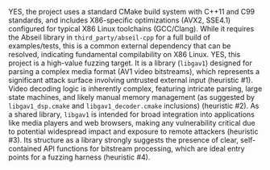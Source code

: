 YES, the project uses a standard CMake build system with C++11 and C99 standards, and includes X86-specific optimizations (AVX2, SSE4.1) configured for typical X86 Linux toolchains (GCC/Clang). While it requires the Abseil library in `third_party/abseil-cpp` for a full build of examples/tests, this is a common external dependency that can be resolved, indicating fundamental compilability on X86 Linux.
YES, this project is a high-value fuzzing target. It is a library (`libgav1`) designed for parsing a complex media format (AV1 video bitstreams), which represents a significant attack surface involving untrusted external input (heuristic #1). Video decoding logic is inherently complex, featuring intricate parsing, large state machines, and likely manual memory management (as suggested by `libgav1_dsp.cmake` and `libgav1_decoder.cmake` inclusions) (heuristic #2). As a shared library, `libgav1` is intended for broad integration into applications like media players and web browsers, making any vulnerability critical due to potential widespread impact and exposure to remote attackers (heuristic #3). Its structure as a library strongly suggests the presence of clear, self-contained API functions for bitstream processing, which are ideal entry points for a fuzzing harness (heuristic #4).
